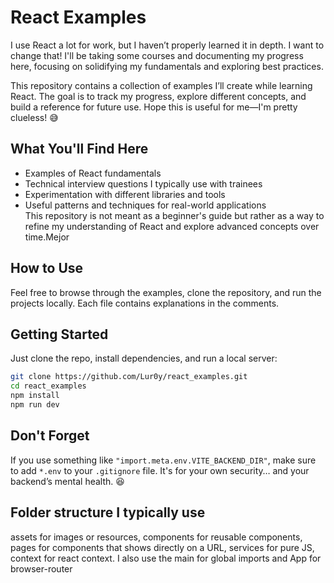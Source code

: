 # React Examples  

I use React a lot for work, but I haven’t properly learned it in depth. I want to change that! I'll be taking some courses and documenting my progress here, focusing on solidifying my fundamentals and exploring best practices.

This repository contains a collection of examples I’ll create while learning React. The goal is to track my progress, explore different concepts, and build a reference for future use. Hope this is useful for me—I'm pretty clueless! 😅  

## What You'll Find Here  
- Examples of React fundamentals  
- Technical interview questions I typically use with trainees
- Experimentation with different libraries and tools  
- Useful patterns and techniques for real-world applications  
This repository is not meant as a beginner's guide but rather as a way to refine my understanding of React and explore advanced concepts over time.Mejor

## How to Use  
Feel free to browse through the examples, clone the repository, and run the projects locally. Each file contains explanations in the comments.  

## Getting Started  
Just clone the repo, install dependencies, and run a local server:  

```sh
git clone https://github.com/Lur0y/react_examples.git
cd react_examples
npm install
npm run dev
```

## Don't Forget  
If you use something like `"import.meta.env.VITE_BACKEND_DIR"`, make sure to add `*.env` to your `.gitignore` file. It's for your own security… and your backend’s mental health. 😆

## Folder structure I typically use
assets for images or resources, components for reusable components, pages for components that shows directly on a URL, services for pure JS, context for react context. I also use the main for global imports and App for browser-router